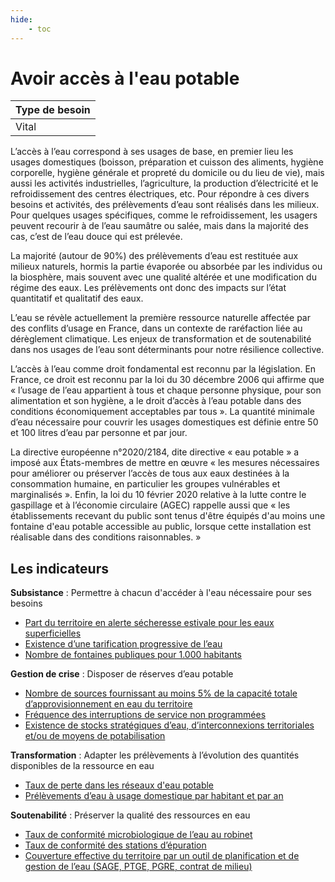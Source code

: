```yaml
---
hide:
    - toc
---
```


# Avoir accès à l'eau potable

|Type de besoin|
|--|
|Vital|

L’accès à l’eau correspond à ses usages de base, en premier lieu les usages domestiques (boisson, préparation et cuisson des aliments, hygiène corporelle, hygiène générale et propreté du domicile ou du lieu de vie), mais aussi les activités industrielles, l’agriculture, la production d’électricité et le refroidissement des centres électriques, etc. Pour répondre à ces divers besoins et activités, des prélèvements d’eau sont réalisés dans les milieux. Pour quelques usages spécifiques, comme le refroidissement, les usagers peuvent recourir à de l’eau saumâtre ou salée, mais dans la majorité des cas, c’est de l’eau douce qui est prélevée.

La majorité (autour de 90%) des prélèvements d’eau est restituée aux milieux naturels, hormis la partie évaporée ou absorbée par les individus ou la biosphère, mais souvent avec une qualité altérée et une modification du régime des eaux. Les prélèvements ont donc des impacts sur l’état quantitatif et qualitatif des eaux.

L’eau se révèle actuellement la première ressource naturelle affectée par des conflits d’usage en France, dans un contexte de raréfaction liée au dérèglement climatique. Les enjeux de transformation et de soutenabilité dans nos usages de l’eau sont déterminants pour notre résilience collective. 
    
L’accès à l’eau comme droit fondamental est reconnu par la législation. En France, ce droit est reconnu par la loi du 30 décembre 2006 qui affirme que « l’usage de l’eau appartient à tous et chaque personne physique, pour son alimentation et son hygiène, a le droit d’accès à l’eau potable dans des conditions économiquement acceptables par tous ». La quantité minimale d’eau nécessaire pour couvrir les usages domestiques est définie entre 50 et 100 litres d’eau par personne et par jour.
    
La directive européenne n°2020/2184, dite directive « eau potable » a imposé aux États-membres de mettre en œuvre « les mesures nécessaires pour améliorer ou préserver l’accès de tous aux eaux destinées à la consommation humaine, en particulier les groupes vulnérables et marginalisés ». Enfin, la loi du 10 février 2020 relative à la lutte contre le gaspillage et à l’économie circulaire (AGEC) rappelle aussi que « les établissements recevant du public sont tenus d'être équipés d'au moins une fontaine d'eau potable accessible au public, lorsque cette installation est réalisable dans des conditions raisonnables. »

## Les indicateurs

**Subsistance** : Permettre à chacun d'accéder à l'eau nécessaire pour ses besoins

- [Part du territoire en alerte sécheresse estivale pour les eaux superficielles](https://konsilion.github.io/diag360/pages/indicateurs/vitaux/acces_eau/indicateur_1/)
- [Existence d’une tarification progressive de l’eau](#)
- [Nombre de fontaines publiques pour 1.000 habitants](#)

**Gestion de crise** : Disposer de réserves d’eau potable

- [Nombre de sources fournissant au moins 5% de la capacité totale d’approvisionnement en eau du territoire](#)
- [Fréquence des interruptions de service non programmées](#)
- [Existence de stocks stratégiques d’eau, d’interconnexions territoriales et/ou de moyens de potabilisation](#)

**Transformation** : Adapter les prélèvements à l’évolution des quantités disponibles de la ressource en eau

- [Taux de perte dans les réseaux d'eau potable](#)
- [Prélèvements d’eau à usage domestique par habitant et par an](#)

**Soutenabilité** : Préserver la qualité des ressources en eau

- [Taux de conformité microbiologique de l’eau au robinet](#)
- [Taux de conformité des stations d’épuration](#)
- [Couverture effective du territoire par un outil de planification et de gestion de l’eau (SAGE, PTGE, PGRE, contrat de milieu)](#)



